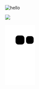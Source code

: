 ![hello](https://views.whatilearened.today/views/github/deplives/deplives.svg)

![](https://github-readme-stats.vercel.app/api?username=deplives&hide=stars&show_icons=true&theme=nord)

![](https://raw.githubusercontent.com/deplives/deplives/output/github-snake.svg)
